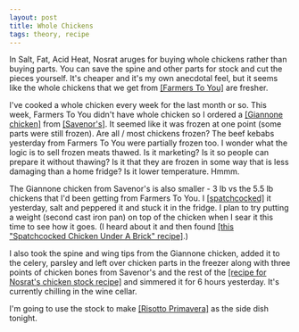 ```yaml
---
layout: post
title: Whole Chickens
tags: theory, recipe
---
```

In Salt, Fat, Acid Heat, Nosrat aruges for buying whole chickens rather than buying parts. You can save the spine and other parts for stock and cut the pieces yourself. It's cheaper and it's my own anecdotal feel, but it seems like the whole chickens that we get from [[Farmers To You]](https://farmerstoyou.com/) are fresher.

I've cooked a whole chicken every week for the last month or so. This week, Farmers To You didn't have whole chicken so I ordered a [[Giannone chicken]](http://giannonepoultry.com/en/) from [[Savenor's]](https://www.savenorsmarket.com/). It seemed like it was frozen at one point (some parts were still frozen). Are all / most chickens frozen? The beef kebabs yesterday from Farmers To You were partially frozen too. I wonder what the logic is to sell frozen meats thawed. Is it marketing? Is it so people can prepare it without thawing? Is it that they are frozen in some way that is less damaging than a home fridge? Is it lower temperature. Hmmm.

The Giannone chicken from Savenor's is also smaller - 3 lb vs the 5.5 lb chickens that I'd been getting from Farmers To You. I [[spatchcocked]](/recipes/Jois-Oven-Roasted-Spatchcocked-Chicken.html) it yesterday, salt and peppered it and stuck it in the fridge. I plan to try putting a weight (second cast iron pan) on top of the chicken when I sear it this time to see how it goes. (I heard about it and then found [[this "Spatchcocked Chicken Under A Brick" recipe]](/recipes/Spatchcocked-Chicken-Under-a-Brick.html).)

I also took the spine and wing tips from the Giannone chicken, added it to the celery, parsley and left over chicken parts in the freezer along with three points of chicken bones from Savenor's and the rest of the [[recipe for Nosrat's chicken stock recipe]](/recipes/Samin-Nosrat-Chicken-Stock.html) and simmered it for 6 hours yesterday. It's currently chilling in the wine cellar.

I'm going to use the stock to make [[Risotto Primavera]](/recipes/Risotto-Primavera.html) as the side dish tonight.